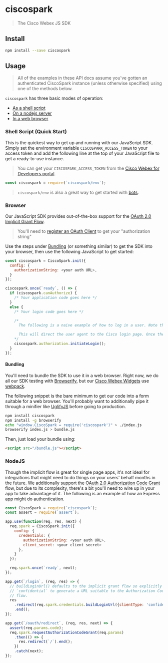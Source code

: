 # ciscospark

> The Cisco Webex JS SDK

## Install

```bash
npm install --save ciscospark
```

## Usage

> All of the examples in these API docs assume you've gotten an authenticated CiscoSpark instance (unless otherwise specified) using one of the methods below.

`ciscospark` has three basic modes of operation:

- [As a shell script](#shell-script-quick-start)
- [On a nodejs server](#nodejs)
- [In a web browser](#browser)

### Shell Script (Quick Start)

This is the quickest way to get up and running with our JavaScript SDK. Simply set the environment variable `CISCOSPARK_ACCESS_TOKEN` to your access token and add the following line at the top of your JavaScript file to get a ready-to-use instance.

> You can get your `CISCOSPARK_ACCESS_TOKEN` from the [Cisco Webex for Developers portal](https://developer.ciscospark.com).

```js
const ciscospark = require(`ciscospark/env`);
```

> `ciscospark/env` is also a great way to get started with [bots](https://developer.webex.com/bots.html).

### Browser

Our JavaScript SDK provides out-of-the-box support for the [OAuth 2.0 Implicit Grant Flow](https://tools.ietf.org/html/rfc6749#section-4.2).

> You'll need to [register an OAuth Client](https://developer.webex.com/add-integration.html) to get your "authorization string"

Use the steps under [Bundling](#bundling) (or something similar) to get the SDK into your browser, then use the following JavaScript to get started:

```js
const ciscospark = CiscoSpark.init({
  config: {
    authorizationString: <your auth URL>,
  }
});

ciscospark.once(`ready`, () => {
  if (ciscospark.canAuthorize) {
    /* Your application code goes here */
  }
  else {
    /* Your login code goes here */

    /*
      The following is a naive example of how to log in a user. Note that login should probably require a user action, otherwise errors can lead you into an infinite redirect loop.

      This will direct the user agent to the Cisco login page. Once the user logs in, they'll be redirected back to your app and the SDK will handle parsing the URL.
    */
    ciscospark.authorization.initiateLogin();
  }
});

```

#### Bundling

You'll need to bundle the SDK to use it in a web browser. Right now, we do all our SDK testing with [Browserify](http://browserify.org/), but our [Cisco Webex Widgets](https://github.com/webex/react-ciscospark) use [webpack](https://webpack.github.io/).

The following snippet is the bare minimum to get our code into a form suitable for a web browser. You'll probably want to additionally pipe it through a minifier like [UglifyJS](https://github.com/mishoo/UglifyJS2) before going to production.

```bash
npm install ciscospark
npm install -g browserify
echo "window.CiscoSpark = require('ciscospark')" > ./index.js
browserify index.js > bundle.js
```

Then, just load your bundle using:

```html
<script src="/bundle.js"></script>
```

### NodeJS

Though the implicit flow is great for single page apps, it's not ideal for integrations that might need to do things on your users' behalf months in the future. We additionally support the [OAuth 2.0 Authorization Code Grant](https://tools.ietf.org/html/rfc6749#section-4.1) flow, but due to its complexity, there's a bit you'll need to wire up in your app to take advantage of it. The following is an example of how an Express app might do authentication.

```js
const CiscoSpark = require(`ciscospark`);
const assert = require(`assert`);

app.use(function(req, res, next) {
  req.spark = CiscoSpark.init({
    config: {
      credentials: {
        authorizationString: <your auth URL>,
        client_secret: <your client secret>
      },
    }
  });

  req.spark.once(`ready`, next);
});

app.get(`/login`, (req, res) => {
  // buildLoginUrl() defaults to the implicit grant flow so explicitly pass
  // `confidential` to generate a URL suitable to the Authorization Code grant
  // flow.
  res
    .redirect(req.spark.credentials.buildLoginUrl({clientType: 'confidential'}))
    .end();
});

app.get(`/oauth/redirect`, (req, res, next) => {
  assert(req.params.code);
  req.spark.requestAuthorizationCodeGrant(req.params)
    .then(() => {
      res.redirect(`/`).end();
    })
    .catch(next);
});
```